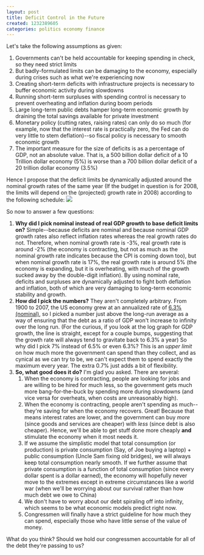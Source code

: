 ```yaml
---
layout: post
title: Deficit Control in the Future
created: 1232389605
categories: politics economy finance
---
```

Let's take the following assumptions as given:
<ol>
<li>Governments can't be held accountable for keeping spending in check, so they need strict limits</li>
<li>But badly-formulated limits can be damaging to the economy, especially during crises such as what we're experiencing now</li>
<li>Creating short-term deficits with infrastructure projects is necessary to buffer economic activity during slowdowns</li>
<li>Running short-term surpluses with spending control is necessary to prevent overheating and inflation during boom periods</li>
<li>Large long-term public debts hamper long-term economic growth by draining the total savings available for private investment</li>
<li>Monetary policy (cutting rates, raising rates) can only do so much (for example, now that the interest rate is practically zero, the Fed can do very little to stem deflation)--so fiscal policy is necessary to smooth economic growth</li>
<li>The important measure for the size of deficits is as a percentage of GDP, not an absolute value. That is, a 500 billion dollar deficit of a 10 Trillion dollar economy (5%) is worse than a 700 billion dollar deficit of a 20 trillion dollar economy (3.5%)</li>
</ol>
Hence I propose that the deficit limits be dynamically adjusted around the nominal growth rates of the same year (If the budget in question is for 2008, the limits will depend on the (projected) growth rate in 2008) according to the following schedule:

<img src="/system/files/deficitGuidelines.png" />

So now to answer a few questions:
<ol>
<li><strong>Why did I pick nominal instead of real GDP growth to base deficit limits on?</strong> Simple--because deficits are nominal and because nominal GDP growth rates also reflect inflation rates whereas the real growth rates do not. Therefore, when nominal growth rate is -3%, real growth rate is around -2% (the economy is contracting, but not as much as the nominal growth rate indicates because the CPI is coming down too), but when nominal growth rate is 17%, the real growth rate is around 5% (the economy is expanding, but it is overheating, with much of the growth sucked away by the double-digit inflation). By using nominal rate, deficits and surpluses are dynamically adjusted to fight both deflation and inflation, both of which are very damaging to long-term economic stability and growth.</li>
<li><strong>How did I pick the numbers?</strong> They aren't completely arbitrary. From 1900 to 2007, the US economy grew at an annualized rate of <a href="http://www.measuringworth.com/growth/growth_plots.php?beginP[]=1900&amp;endP[]=2007&amp;US[]=NOMINALGDP">6.3% (nominal)</a>, so I picked a number just above the long-run average as a way of ensuring that the debt as a ratio of GDP won't increase to infinity over the long run. (For the curious, if you look at the log graph for GDP growth, the line is straight, except for a couple bumps, suggesting that the growth rate will always tend to gravitate back to 6.3% a year) So why did I pick 7% instead of 6.5% or even 6.3%? This is an <em>upper limit</em> on how much more the government can spend than they collect, and as cynical as we can try to be, we can't expect them to spend exactly the maximum every year. The extra 0.7% just adds a bit of flexibility.</li>
<li><strong>So, what good does it do?</strong> I'm glad you asked. There are several:
<ol>
<li>When the economy is contracting, people are looking for jobs and are willing to be hired for much less, so the government gets much more bang-for-the-buck by spending more during slowdowns (and vice versa for overheats, when costs are unreasonably high).</li>
<li>When the economy is contracting, people aren't spending as much--they're saving for when the economy recovers. Great! Because that means interest rates are lower, and the government can buy <em>more</em> (since goods and services are cheaper) with <em>less</em> (since debt is also cheaper). Hence, we'll be able to get stuff done more cheaply <strong>and</strong> stimulate the economy when it most needs it.</li>
<li>If we assume the simplistic model that total consumption (or production) is private consumption (Say, of Joe buying a laptop) + public consumption (Uncle Sam fixing old bridges), we will always keep total consumption nearly smooth. If we further assume that private consumption is a function of total consumption (since every dollar spent is a dollar earned), the economy will hopefully never move to the extremes except in extreme circumstances like a world war (when we'll be worrying about our survival rather than how much debt we owe to China)</li>
<li>We don't have to worry about our debt spiraling off into infinity, which seems to be what economic models predict right now.</li>
<li>Congressmen will finally have a strict guideline for how much they can spend, especially those who have little sense of the value of money.</li>
</ol>
</li>
</ol>
What do you think? Should we hold our congressmen accountable for all of the debt they're passing to us?
